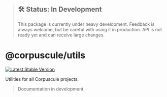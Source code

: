 > ## 🛠 Status: In Development
> This package is currently under heavy development. Feedback is always welcome, but be careful with
using it in production. API is not ready yet and can receive large changes.

# @corpuscule/utils
[![Latest Stable Version](https://img.shields.io/npm/v/@corpuscule/utils.svg)](https://www.npmjs.com/package/@corpuscule/utils)

Utilities for all Corpuscule projects.

> Documentation in development
